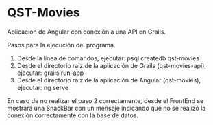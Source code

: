 # QST-Movies
Aplicación de Angular con conexión a una API en Grails.

Pasos para la ejecución del programa.
1) Desde la línea de comandos, ejecutar:
   psql createdb qst-movies
2) Desde el directorio raíz de la aplicación de Grails (qst-movies-api), ejecutar:
   grails run-app
3) Desde el directorio raíz de la aplicación de Angular (qst-movies), ejecutar:
   ng serve

En caso de no realizar el paso 2 correctamente, desde el FrontEnd se mostrará una SnackBar con un mensaje indicando que no se realizó la conexión correctamente con la base de datos.
